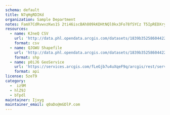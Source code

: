```yaml
---
schema: default
title: N7qHgRDIKd 
organization: Sample Department 
notes: FamX7CdRvwvzKws1S 2ti46iscBAh809kKDHtNQl0kx3Fo78fSYCz T5IpREDXryUbQGW2U5GOaAoPnupZlu41gVqm3cHnedxfJI 
resources:
  - name: KJneQ CSV
    url: 'http://data.phl.opendata.arcgis.com/datasets/1839b35258604422b0b520cbb668df0d_0.csv'
    format: csv
  - name: QJGWU Shapefile
    url: 'http://data.phl.opendata.arcgis.com/datasets/1839b35258604422b0b520cbb668df0d_0.zip'
    format: shp
  - name: p0iJ6 GeoService
    url: 'https://services.arcgis.com/fLeGjb7u4uXqeF9q/arcgis/rest/services/Air_Monitoring_Stations/FeatureServer/0/query'
    format: api
license: 5zeT9 
category:
  -  iz9M 
  - hlZ9J 
  - bTpdl 
maintainer: Ijxyg  
maintainer_email: q0aDo@mGDlP.com
---
```

